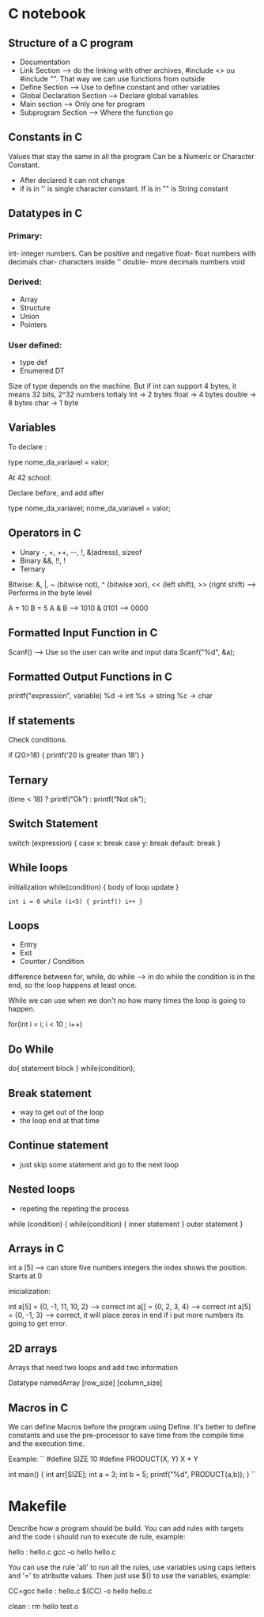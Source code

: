 # C notebook

## Structure of a C program
- Documentation
- Link Section --> do the linking with other archives, #include <> ou #include "". That way we can use functions from outside
- Define Section --> Use to define constant and other variables
- Global Declaration Section --> Declare global variables
- Main section --> Only one for program
- Subprogram Section --> Where the function go

## Constants in C
Values that stay the same in all the program
Can be a Numeric or Character Constant. 
- After declared it can not change
- if is in '' is single character constant. If is in "" is String constant

## Datatypes in C

### Primary:

int- integer numbers. Can be positive and negative
float- float numbers with decimals
char- characters inside ''
double- more decimals numbers
void

### Derived:
- Array
- Structure
- Union
- Pointers

### User defined:
- type def
- Enumered DT


Size of type depends on the machine. But if int can support 4 bytes, it means 32 bits, 2^32 numbers tottaly
Int → 2 bytes
float → 4 bytes
double → 8 bytes
char → 1 byte

## Variables

To declare : 

type nome_da_variavel = valor;

At 42 school:

Declare before, and add after

type nome_da_variavel;
nome_da_variavel = valor;

## Operators in C

- Unary -, +, ++, --, !, &(adress), sizeof
- Binary &&, !!, !
- Ternary

Bitwise: &, |, ~ (bitwise not), ^ (bitwise xor), << (left shift), >> (right shift)  --> Performs in the byte level

A = 10  B = 5
A & B --> 1010 & 0101 --> 0000

## Formatted Input Function in C

Scanf() --> Use so the user can write and input data
Scanf("%d", &a);

## Formatted Output Functions in C

printf("expression", variable)
%d -> int
%s -> string
%c -> char

## If statements

Check conditions.

if (20>18)
{
printf(‘20 is greater than 18’)
}

## Ternary
(time < 18) ? printf(“Ok”) : printf(“Not ok”);

## Switch Statement

switch (expression)
{
	case x:
	break
	case y:
	break
	default:
	break
}
## While loops

 initialization
 while(condition)
 {
	body of loop
	update
 }

``
int i = 0
while (i<5)
{
	printf()
	i++
}
``

## Loops
- Entry
- Exit
- Counter / Condition

difference between for, while, do while --> in do while the condition is in the end, so the loop happens at least once.

While we can use when we don't no how many times the loop is going to happen.

for(int i = i; i < 10 ; i++)

## Do While

do{
	statement block
}
while(condition);

## Break statement

- way to get out of the loop
- the loop end at that time

## Continue statement

- just skip some statement and go to the next loop

## Nested loops

- repeting the repeting the process


while (condition)
{
	while(condition)
	{
		inner statement
	}
	outer statement
}

## Arrays in C

int a [5] --> can store five numbers integers
the index shows the position. Starts at 0

inicialization:

int a[5] = {0, -1, 11, 10, 2} --> correct
int a[] = {0, 2, 3, 4} --> correct
int a[5] = {0, -1, 3} --> correct, it
will place zeros in end
if i put more numbers its going to get error.

## 2D arrays

Arrays that need two loops and add two information

Datatype	namedArray [row_size] [column_size]


## Macros in C
We can define Macros before the program using Define. It's better to define constants and use the pre-processor to save time from the compile time and the execution time. 

Example:
``
#define SIZE 10
#define PRODUCT(X, Y) X * Y

int     main()
{
        int arr[SIZE];
        int a  = 3;
        int b = 5;
        printf("%d", PRODUCT(a,b));
}
``


# Makefile
Describe how a program should be build.
You can add rules with targets and the code i should run to execute de rule, example:

hello : hello.c
        gcc -o hello hello.c

You can use the rule 'all' to run all the rules, use variables using caps letters and '=' to atributte values. Then just use $() to use the variables, example:

CC=gcc
hello : hello.c
        $(CC) -o hello hello.c

clean : 
        rm hello test.o

